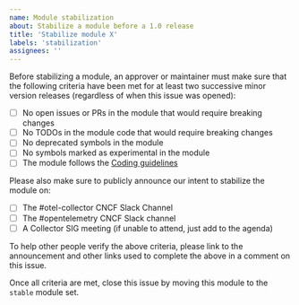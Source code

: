 ```yaml
---
name: Module stabilization
about: Stabilize a module before a 1.0 release
title: 'Stabilize module X'
labels: 'stabilization'
assignees: ''
---
```


Before stabilizing a module, an approver or maintainer must make sure that the following criteria have been met for at least two successive minor version releases (regardless of when this issue was opened):

- [ ] No open issues or PRs in the module that would require breaking changes
- [ ] No TODOs in the module code that would require breaking changes
- [ ] No deprecated symbols in the module
- [ ] No symbols marked as experimental in the module
- [ ] The module follows the [Coding guidelines](https://github.com/open-telemetry/opentelemetry-collector/blob/main/CONTRIBUTING.md)

Please also make sure to publicly announce our intent to stabilize the module on:

- [ ] The #otel-collector CNCF Slack Channel
- [ ] The #opentelemetry CNCF Slack channel
- [ ] A Collector SIG meeting (if unable to attend, just add to the agenda)

To help other people verify the above criteria, please link to the announcement and other links used to complete the above in a comment on this issue.

Once all criteria are met, close this issue by moving this module to the `stable` module set.
